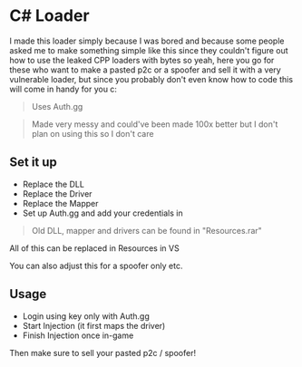 # C# Loader

I made this loader simply because I was bored and because some people asked me to make something simple like this since they couldn't figure out how to use the leaked CPP loaders with bytes so yeah, here you go for these who want to make a pasted p2c or a spoofer and sell it with a very vulnerable loader, but since you probably don't even know how to code this will come in handy for you c:

> Uses Auth.gg

> Made very messy and could've been made 100x better but I don't plan on using this so I don't care

## Set it up

- Replace the DLL
- Replace the Driver
- Replace the Mapper
- Set up Auth.gg and add your credentials in

> Old DLL, mapper and drivers can be found in "Resources.rar"

All of this can be replaced in Resources in VS

You can also adjust this for a spoofer only etc. 

## Usage

- Login using key only with Auth.gg
- Start Injection (it first maps the driver)
- Finish Injection once in-game

Then make sure to sell your pasted p2c / spoofer!
